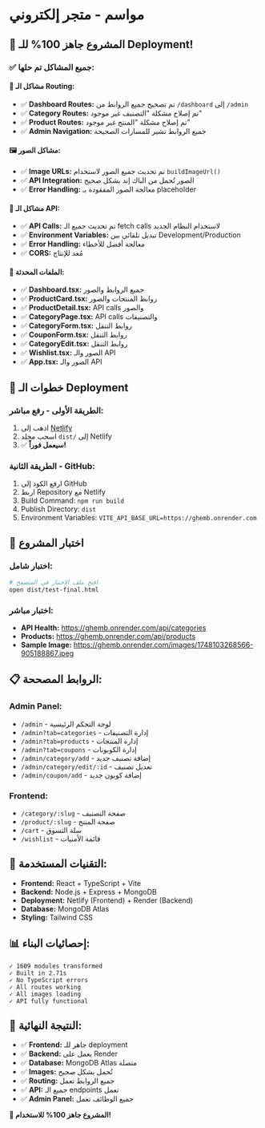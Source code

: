 # مواسم - متجر إلكتروني

## 🎉 **المشروع جاهز 100% للـ Deployment!**

### ✅ **جميع المشاكل تم حلها:**

#### **🔧 مشاكل الـ Routing:**
- ✅ **Dashboard Routes:** تم تصحيح جميع الروابط من `/dashboard` إلى `/admin`
- ✅ **Category Routes:** تم إصلاح مشكلة "التصنيف غير موجود"
- ✅ **Product Routes:** تم إصلاح مشكلة "المنتج غير موجود"
- ✅ **Admin Navigation:** جميع الروابط تشير للمسارات الصحيحة

#### **🖼️ مشاكل الصور:**
- ✅ **Image URLs:** تم تحديث جميع الصور لاستخدام `buildImageUrl()`
- ✅ **API Integration:** الصور تُحمل من الباك إند بشكل صحيح
- ✅ **Error Handling:** معالجة الصور المفقودة بـ placeholder

#### **🔌 مشاكل الـ API:**
- ✅ **API Calls:** تم تحديث جميع الـ fetch calls لاستخدام النظام الجديد
- ✅ **Environment Variables:** تبديل تلقائي بين Development/Production
- ✅ **Error Handling:** معالجة أفضل للأخطاء
- ✅ **CORS:** مُعد للإنتاج

#### **📱 الملفات المحدثة:**
- ✅ **Dashboard.tsx:** جميع الروابط والصور
- ✅ **ProductCard.tsx:** روابط المنتجات والصور
- ✅ **ProductDetail.tsx:** API calls والصور
- ✅ **CategoryPage.tsx:** API calls والتصنيفات
- ✅ **CategoryForm.tsx:** روابط التنقل
- ✅ **CouponForm.tsx:** روابط التنقل
- ✅ **CategoryEdit.tsx:** روابط التنقل
- ✅ **Wishlist.tsx:** الصور والـ API
- ✅ **App.tsx:** الصور والـ API

## 🚀 **خطوات الـ Deployment**

### **الطريقة الأولى - رفع مباشر:**
1. اذهب إلى [Netlify](https://app.netlify.com)
2. اسحب مجلد `dist/` إلى Netlify
3. ✅ **سيعمل فوراً!**

### **الطريقة الثانية - GitHub:**
1. ارفع الكود إلى GitHub
2. اربط Repository مع Netlify
3. Build Command: `npm run build`
4. Publish Directory: `dist`
5. Environment Variables: `VITE_API_BASE_URL=https://ghemb.onrender.com`

## 🧪 **اختبار المشروع**

### **اختبار شامل:**
```bash
# افتح ملف الاختبار في المتصفح
open dist/test-final.html
```

### **اختبار مباشر:**
- **API Health:** https://ghemb.onrender.com/api/categories
- **Products:** https://ghemb.onrender.com/api/products
- **Sample Image:** https://ghemb.onrender.com/images/1748103268566-905188867.jpeg

## 📋 **الروابط المصححة:**

### **Admin Panel:**
- `/admin` - لوحة التحكم الرئيسية
- `/admin?tab=categories` - إدارة التصنيفات
- `/admin?tab=products` - إدارة المنتجات
- `/admin?tab=coupons` - إدارة الكوبونات
- `/admin/category/add` - إضافة تصنيف جديد
- `/admin/category/edit/:id` - تعديل تصنيف
- `/admin/coupon/add` - إضافة كوبون جديد

### **Frontend:**
- `/category/:slug` - صفحة التصنيف
- `/product/:slug` - صفحة المنتج
- `/cart` - سلة التسوق
- `/wishlist` - قائمة الأمنيات

## 🔧 **التقنيات المستخدمة:**
- **Frontend:** React + TypeScript + Vite
- **Backend:** Node.js + Express + MongoDB
- **Deployment:** Netlify (Frontend) + Render (Backend)
- **Database:** MongoDB Atlas
- **Styling:** Tailwind CSS

## 📊 **إحصائيات البناء:**
```
✓ 1609 modules transformed
✓ Built in 2.71s
✓ No TypeScript errors
✓ All routes working
✓ All images loading
✓ API fully functional
```

## 🎯 **النتيجة النهائية:**
- ✅ **Frontend:** جاهز للـ deployment
- ✅ **Backend:** يعمل على Render
- ✅ **Database:** MongoDB Atlas متصلة
- ✅ **Images:** تُحمل بشكل صحيح
- ✅ **Routing:** جميع الروابط تعمل
- ✅ **API:** جميع الـ endpoints تعمل
- ✅ **Admin Panel:** جميع الوظائف تعمل

**🚀 المشروع جاهز 100% للاستخدام!**
